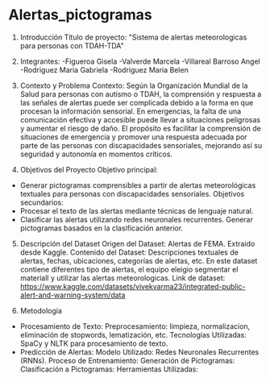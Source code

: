 # Alertas_pictogramas

1. Introducción
Título de proyecto: "Sistema de alertas meteorologicas para personas con TDAH-TDA"

2. Integrantes:
-Figueroa	Gisela 
-Valverde	Marcela
-Villareal Barroso	Angel
-Rodriguez	Maria Gabriela
-Rodriguez	Maria Belen

3. Contexto y Problema
Contexto:
Según la Organización Mundial de la Salud para personas con autismo o TDAH, la comprensión y respuesta a las señales de alertas puede ser complicada debido a la forma en que procesan la información sensorial. En emergencias, la falta de una comunicación efectiva y accesible puede llevar a situaciones peligrosas y aumentar el riesgo de daño.
El propósito es facilitar la comprensión de situaciones de emergencia y promover una respuesta adecuada por parte de las personas con discapacidades sensoriales, mejorando así su seguridad y autonomía en momentos críticos.

4. Objetivos del Proyecto
Objetivo principal:
- Generar pictogramas comprensibles a partir de alertas meteorológicas textuales para personas con discapacidades sensoriales.
Objetivos secundarios:
- Procesar el texto de las alertas mediante técnicas de lenguaje natural.
- Clasificar las alertas utilizando redes neuronales recurrentes.
  Generar pictogramas basados en la clasificación anterior.

5. Descripción del Dataset
Origen del Dataset: Alertas de FEMA. Extraido desde Kaggle.
Contenido del Dataset: Descripciones textuales de alertas, fechas, ubicaciones, categorías de alertas, etc.
En este dataset contiene diferentes tipo de alertas, el equipo eleigio segmentar el materiall y utilizar las alertas meteorologicas.
Link de dataset: https://www.kaggle.com/datasets/vivekvarma23/integrated-public-alert-and-warning-system/data

6. Metodología
- Procesamiento de Texto:
Preprocesamiento: limpieza, normalizacion, eliminación de stopwords, lematización, etc.
Tecnologías Utilizadas: SpaCy y NLTK para procesamiento de texto.
- Predicción de Alertas:
Modelo Utilizado: Redes Neuronales Recurrentes (RNNs).
Proceso de Entrenamiento: 
Generación de Pictogramas:
Clasificación a Pictogramas:
Herramientas Utilizadas: 
